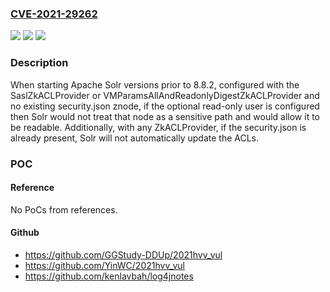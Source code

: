 ### [CVE-2021-29262](https://cve.mitre.org/cgi-bin/cvename.cgi?name=CVE-2021-29262)
![](https://img.shields.io/static/v1?label=Product&message=Apache%20Solr&color=blue)
![](https://img.shields.io/static/v1?label=Version&message=Apache%20Solr%3C%208.8.2%20&color=brighgreen)
![](https://img.shields.io/static/v1?label=Vulnerability&message=CWE-522%20Insufficiently%20Protected%20Credentials&color=brighgreen)

### Description

When starting Apache Solr versions prior to 8.8.2, configured with the SaslZkACLProvider or VMParamsAllAndReadonlyDigestZkACLProvider and no existing security.json znode, if the optional read-only user is configured then Solr would not treat that node as a sensitive path and would allow it to be readable. Additionally, with any ZkACLProvider, if the security.json is already present, Solr will not automatically update the ACLs.

### POC

#### Reference
No PoCs from references.

#### Github
- https://github.com/GGStudy-DDUp/2021hvv_vul
- https://github.com/YinWC/2021hvv_vul
- https://github.com/kenlavbah/log4jnotes


